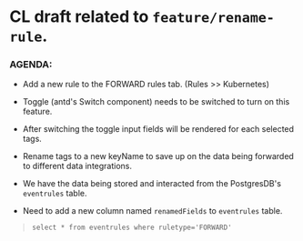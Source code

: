 # CL draft related to `feature/rename-rule`.

### AGENDA:
- Add a new rule to the FORWARD rules tab. (Rules >> Kubernetes)
- Toggle (antd's Switch component) needs to be switched to turn on this feature.
- After switching the toggle input fields will be rendered for each selected tags.
- Rename tags to a new keyName to save up on the data being forwarded to different data integrations.

- We have the data being stored and interacted from the PostgresDB's `eventrules` table.

- Need to add a new column named `renamedFields` to `eventrules` table.

> `select * from eventrules where ruletype='FORWARD'`

